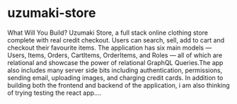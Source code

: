 # uzumaki-store
What Will You Build?
Uzumaki Store, a full stack online clothing store complete with real credit checkout. Users can search, sell, add to cart and checkout their favourite items.
The application has six main models — Users, Items, Orders, CartItems, OrderItems, and Roles — all of which are relational and showcase the power of relational GraphQL Queries.The app also includes many server side bits including authentication, permissions, sending email, uploading images, and charging credit cards.
In addition to building both the frontend and backend of the application, i am also thinking of trying testing the react app....
